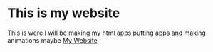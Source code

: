 This is my website
==================

This is were I will be making my html apps putting apps and making animations maybe [My Website](https://rythehi.github.io/)
